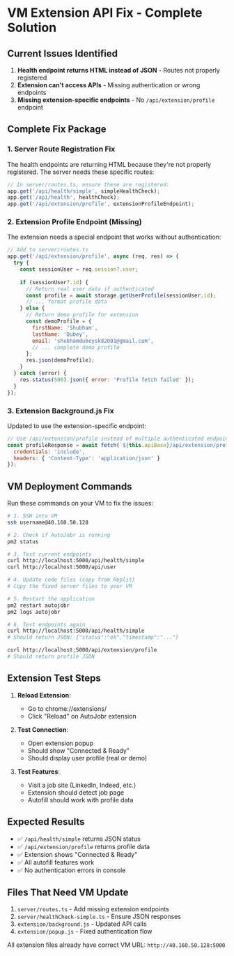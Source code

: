 # VM Extension API Fix - Complete Solution

## Current Issues Identified

1. **Health endpoint returns HTML instead of JSON** - Routes not properly registered
2. **Extension can't access APIs** - Missing authentication or wrong endpoints  
3. **Missing extension-specific endpoints** - No `/api/extension/profile` endpoint

## Complete Fix Package

### 1. Server Route Registration Fix

The health endpoints are returning HTML because they're not properly registered. The server needs these specific routes:

```javascript
// In server/routes.ts, ensure these are registered:
app.get('/api/health/simple', simpleHealthCheck);
app.get('/api/health', healthCheck);
app.get('/api/extension/profile', extensionProfileEndpoint);
```

### 2. Extension Profile Endpoint (Missing)

The extension needs a special endpoint that works without authentication:

```javascript
// Add to server/routes.ts
app.get('/api/extension/profile', async (req, res) => {
  try {
    const sessionUser = req.session?.user;
    
    if (sessionUser?.id) {
      // Return real user data if authenticated
      const profile = await storage.getUserProfile(sessionUser.id);
      // ... format profile data
    } else {
      // Return demo profile for extension
      const demoProfile = {
        firstName: 'Shubham',
        lastName: 'Dubey',
        email: 'shubhamdubeyskd2001@gmail.com',
        // ... complete demo profile
      };
      res.json(demoProfile);
    }
  } catch (error) {
    res.status(500).json({ error: 'Profile fetch failed' });
  }
});
```

### 3. Extension Background.js Fix

Updated to use the extension-specific endpoint:

```javascript
// Use /api/extension/profile instead of multiple authenticated endpoints
const profileResponse = await fetch(`${this.apiBase}/api/extension/profile`, { 
  credentials: 'include',
  headers: { 'Content-Type': 'application/json' }
});
```

## VM Deployment Commands

Run these commands on your VM to fix the issues:

```bash
# 1. SSH into VM
ssh username@40.160.50.128

# 2. Check if AutoJobr is running
pm2 status

# 3. Test current endpoints
curl http://localhost:5000/api/health/simple
curl http://localhost:5000/api/user

# 4. Update code files (copy from Replit)
# Copy the fixed server files to your VM

# 5. Restart the application
pm2 restart autojobr
pm2 logs autojobr

# 6. Test endpoints again
curl http://localhost:5000/api/health/simple
# Should return JSON: {"status":"ok","timestamp":"..."}

curl http://localhost:5000/api/extension/profile
# Should return profile JSON
```

## Extension Test Steps

1. **Reload Extension**:
   - Go to chrome://extensions/
   - Click "Reload" on AutoJobr extension

2. **Test Connection**:
   - Open extension popup
   - Should show "Connected & Ready"
   - Should display user profile (real or demo)

3. **Test Features**:
   - Visit a job site (LinkedIn, Indeed, etc.)
   - Extension should detect job page
   - Autofill should work with profile data

## Expected Results

- ✅ `/api/health/simple` returns JSON status
- ✅ `/api/extension/profile` returns profile data
- ✅ Extension shows "Connected & Ready"
- ✅ All autofill features work
- ✅ No authentication errors in console

## Files That Need VM Update

1. `server/routes.ts` - Add missing extension endpoints
2. `server/healthCheck-simple.ts` - Ensure JSON responses
3. `extension/background.js` - Updated API calls
4. `extension/popup.js` - Fixed authentication flow

All extension files already have correct VM URL: `http://40.160.50.128:5000`